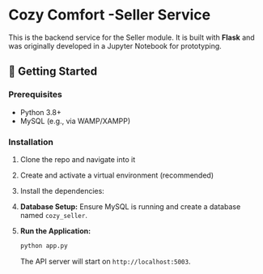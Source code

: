 # Cozy Comfort -Seller Service

This is the backend service for the Seller module. It is built with **Flask** and was originally developed in a Jupyter Notebook for prototyping.

## 🚀 Getting Started

### Prerequisites
- Python 3.8+
- MySQL (e.g., via WAMP/XAMPP)

### Installation
1.  Clone the repo and navigate into it
  
2.  Create and activate a virtual environment (recommended)
   
3.  Install the dependencies:
   
4.  **Database Setup:** Ensure MySQL is running and create a database named `cozy_seller`.
5.  **Run the Application:**
    ```bash
    python app.py
    ```
    The API server will start on `http://localhost:5003`.
